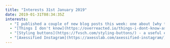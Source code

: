 ```yaml
---
title: "Interests 31st January 2019"
date: 2019-01-31T08:34:35Z
interests:
  - "I published a couple of new blog posts this week: one about [why to write blog posts for yourself first](/blog/2019-01-23-write-a-blog-post-for-yourself-first/) and another about [how to prevent the paste function in form fields](/blog/2019-01-30-preventing-paste-input/). The latter has already got quite a few strongly-opinioned comments on dev.to where I cross-post."
  - "[Things I don't know](https://overreacted.io/things-i-dont-know-as-of-2018/) by Dan Abramov - a refershingly brave post from the creator of React reminding us that nobody knows it all."
  - "[Styling buttons](https://fvsch.com/styling-buttons/) - a useful explanation of how to style buttons as links and vice versa."
  - "[Axessified Instagram](https://axesslab.com/axessified-instagram/) - it's really positive that you can now add alt-text to your Instagram images. Here Axess Lab add some ways that Instagram can make their app more accessible."
---
```

